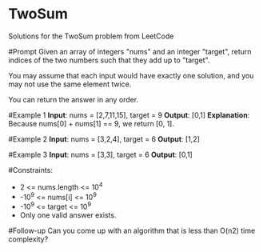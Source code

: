 # TwoSum
Solutions for the TwoSum problem from LeetCode

#Prompt
Given an array of integers "nums" and an integer "target", return indices of the two numbers such that they add up to "target".

You may assume that each input would have exactly one solution, and you may not use the same element twice.

You can return the answer in any order.

#Example 1
**Input**: nums = [2,7,11,15], target = 9
**Output**: [0,1]
**Explanation**: Because nums[0] + nums[1] == 9, we return [0, 1].

#Example 2
**Input**: nums = [3,2,4], target = 6
**Output**: [1,2]

#Example 3
**Input**: nums = [3,3], target = 6
**Output**: [0,1]


#Constraints:

  *  2 <= nums.length <= 10<sup>4</sup>
  *  -10<sup>9</sup> <= nums[i] <= 10<sup>9</sup>
  *  -10<sup>9</sup> <= target <= 10<sup>9</sup>
  *  Only one valid answer exists.

#Follow-up
Can you come up with an algorithm that is less than O(n2) time complexity?
